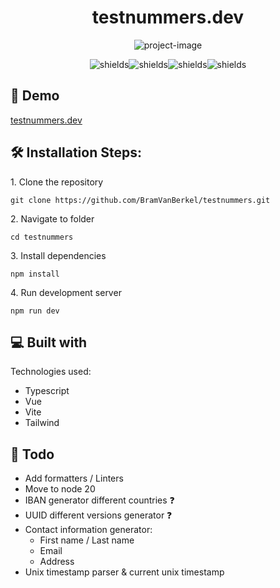 <h1 align="center" id="title">testnummers.dev</h1>

<p align="center"><img src="https://socialify.git.ci/BramVanBerkel/testnummers/image?description=1&amp;descriptionEditable=&amp;font=Inter&amp;language=1&amp;name=1&amp;owner=1&amp;pattern=Plus&amp;theme=Auto" alt="project-image"></p>

<p align="center"><img src="https://img.shields.io/badge/Typescript-3178c6" alt="shields"><img src="https://img.shields.io/badge/Vue-33a06" alt="shields"><img src="https://img.shields.io/badge/Vite-646cff" alt="shields"><img src="https://img.shields.io/badge/Tailwind-0ea4e9" alt="shields"></p>

<h2>🚀 Demo</h2>

[testnummers.dev](https://testnummers.dev)

<h2>🛠️ Installation Steps:</h2>

<p>1. Clone the repository</p>

```
git clone https://github.com/BramVanBerkel/testnummers.git
```

<p>2. Navigate to folder</p>

```
cd testnummers
```

<p>3. Install dependencies</p>

```
npm install
```

<p>4. Run development server</p>

```
npm run dev
```



<h2>💻 Built with</h2>

Technologies used:

* Typescript
* Vue
* Vite
* Tailwind

<h2>📝 Todo</h2>

* Add formatters / Linters
* Move to node 20
* IBAN generator different countries ❓
* UUID different versions generator ❓
* Contact information generator:
  * First name / Last name
  * Email
  * Address
* Unix timestamp parser & current unix timestamp
